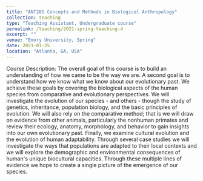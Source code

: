 ```yaml
---
title: "ANT285 Concepts and Methods in Biological Anthropology"
collection: teaching
type: "Teaching Assistant, Undergraduate course"
permalink: /teaching/2021-spring-teaching-4
excerpt: ""
venue: "Emory University, Spring"
date: 2021-01-25
location: "Atlanta, GA, USA"
---
```


Course Description: The overall goal of this course is to build an understanding of how we came to be the way we are. A second goal is to understand how we know what we know about our evolutionary past. We achieve these goals by covering the biological aspects of the human species from comparative and evolutionary perspectives. We will investigate the evolution of our species - and others - though the study of genetics, inheritance, population biology, and the basic principles of evolution. We will also rely on the comparative method; that is we will draw on evidence from other animals, particularly the nonhuman primates and review their ecology, anatomy, morphology, and behavior to gain insights into our own evolutionary past. Finally, we examine cultural evolution and the evolution of human adaptability. Through several case studies we will investigate the ways that populations are adapted to their local contexts and we will explore the demographic and environmental consequences of human's unique biocultural capacities. Through these multiple lines of evidence we hope to create a single picture of the emergence of our species.
